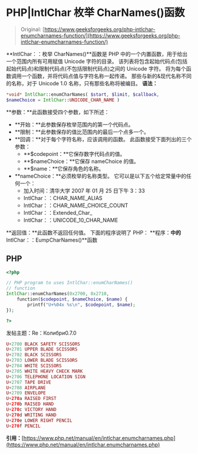 # PHP|IntlChar 枚举 CharNames()函数

> Original: [https://www.geeksforgeeks.org/php-intlchar-enumcharnames-function/](https://www.geeksforgeeks.org/php-intlchar-enumcharnames-function/)

**IntlChar：：枚举 CharNames()**函数是 PHP 中的一个内置函数，用于给出一个范围内所有可用赋值 Unicode 字符的目录。 该列表将包含起始代码点(包括起始代码点)和限制代码点(不包括限制代码点)之间的 Unicode 字符。 将为每个函数调用一个函数，并将代码点值与字符名称一起传递。 那些与新的&现代名称不同的名称，对于 Unicode 1.0 名称，只有那些名称将被编目。
**语法：**

```php
*void* IntlChar::enumCharNames( $start, $limit, $callback,
$nameChoice = IntlChar::UNICODE_CHAR_NAME )  
```

**参数：**此函数接受四个参数，如下所述：

*   **开始：**此参数保存枚举范围内的第一个代码点。
*   **限制：**此参数保存的值比范围内的最后一个点多一个。
*   **回调：**对于每个字符名称，应该调用的函数。 此函数接受下面列出的三个参数：
    *   **$codepoint：**它保存数字代码点的值。
    *   **$nameChoice：**它保存 nameChoice 的值。
    *   **$name：**它保存角色的名称。
*   **nameChoice：**必须枚举的名称类型。 它可以是以下五个给定常量中的任何一个：
    *   加入时间：清华大学 2007 年 01 月 25 日下午 3：33
    *   IntlChar：：CHAR_NAME_ALIAS
    *   IntlChar：：CHAR_NAME_CHOICE_COUNT
    *   IntlChar：：Extended_Char_
    *   IntlChar：：UNICODE_10_CHAR_NAME

**返回值：**此函数不返回任何值。
下面的程序说明了 PHP：
**程序：**中的**IntlChar：：EumpCharNames()**函数

## PHP

```php
<?php

// PHP program to uses IntlChar::enumCharNames()
// function
IntlChar::enumCharNames(0x2700, 0x2710,
    function($codepoint, $nameChoice, $name) {
        printf("U+%04x %s\n", $codepoint, $name);
});

?>
```

发帖主题：Re：Колибри0.7.0

```php
U+2700 BLACK SAFETY SCISSORS
U+2701 UPPER BLADE SCISSORS
U+2702 BLACK SCISSORS
U+2703 LOWER BLADE SCISSORS
U+2704 WHITE SCISSORS
U+2705 WHITE HEAVY CHECK MARK
U+2706 TELEPHONE LOCATION SIGN
U+2707 TAPE DRIVE
U+2708 AIRPLANE
U+2709 ENVELOPE
U+270a RAISED FIRST
U+270b RAISED HAND
U+270c VICTORY HAND
U+270d WRITING HAND
U+270e LOWER RIGHT PENCIL
U+270f PENCIL
```

**引用：**[https://www.php.net/manual/en/intlchar.enumcharnames.php](https://www.php.net/manual/en/intlchar.enumcharnames.php)